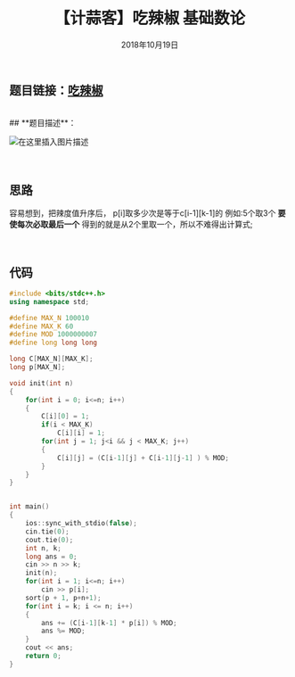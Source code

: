 ﻿---
title: 【计蒜客】吃辣椒 基础数论
date: 2018年10月19日
tags: 
	- 基础数论
	- 算法
categories: 数论
---
## **题目链接**：[吃辣椒][1]
</br>
## **题目描述**：

![在这里插入图片描述](/image/计蒜客-吃辣椒.png)
<escape><!-- more --></escape>

</br>

## **思路**

容易想到，把辣度值升序后， p[i]取多少次是等于c[i-1][k-1]的  例如:5个取3个   **要使每次必取最后一个** 得到的就是从2个里取一个，所以不难得出计算式;

</br>

##  **代码**
``` c++
#include <bits/stdc++.h>
using namespace std;

#define MAX_N 100010
#define MAX_K 60
#define MOD 1000000007
#define long long long

long C[MAX_N][MAX_K];
long p[MAX_N];

void init(int n)
{
    for(int i = 0; i<=n; i++)
    {
        C[i][0] = 1;
        if(i < MAX_K)
            C[i][i] = 1;
        for(int j = 1; j<i && j < MAX_K; j++)
        {
            C[i][j] = (C[i-1][j] + C[i-1][j-1] ) % MOD;
        }
    }
}


int main()
{
    ios::sync_with_stdio(false);
    cin.tie(0);
    cout.tie(0);
    int n, k;
    long ans = 0;
    cin >> n >> k;
    init(n);
    for(int i = 1; i<=n; i++)
        cin >> p[i];
    sort(p + 1, p+n+1);
    for(int i = k; i <= n; i++)
    {
        ans += (C[i-1][k-1] * p[i]) % MOD;
        ans %= MOD;
    }
    cout << ans;
    return 0;
}



```
  [1]: https://www.jisuanke.com/course/805/41887